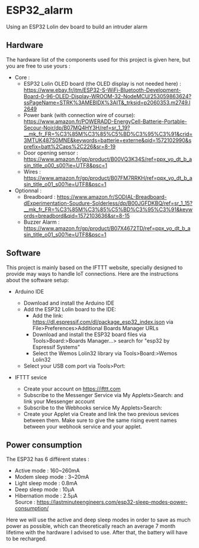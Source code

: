 # ESP32_alarm
Using an ESP32 Lolin dev board to build an intruder alarm

## Hardware  
The hardware list of the components used for this project is given here, but you are free to use yours :  
- Core :
  - ESP32 Lolin OLED board (the OLED display is not needed here) : https://www.ebay.fr/itm/ESP32-S-WiFi-Bluetooth-Development-Board-0-96-OLED-Display-WROOM-32-NodeMCU/253059863624?ssPageName=STRK%3AMEBIDX%3AIT&_trksid=p2060353.m2749.l2649
  - Power bank (with connection wire of course): https://www.amazon.fr/POWERADD-EnergyCell-Batterie-Portable-Secour-Noir/dp/B07MQ4HY3H/ref=sr_1_19?__mk_fr_FR=%C3%85M%C3%85%C5%BD%C3%95%C3%91&crid=3MTUK487S0MNE&keywords=batterie+externe&qid=1572102990&sprefix=batt%2Caps%2C226&sr=8-19
  - Door opening sensor : https://www.amazon.fr/gp/product/B00VQ3K34S/ref=ppx_yo_dt_b_asin_title_o00_s00?ie=UTF8&psc=1
  - Wires : https://www.amazon.fr/gp/product/B07FM7RRKH/ref=ppx_yo_dt_b_asin_title_o01_s00?ie=UTF8&psc=1
- Optionnal :
  - Breadboard : https://www.amazon.fr/SODIAL-Breadboard-dExperimentation-Soudure-Solderless/dp/B00JGFDKBQ/ref=sr_1_15?__mk_fr_FR=%C3%85M%C3%85%C5%BD%C3%95%C3%91&keywords=breadbord&qid=1572103636&sr=8-15
  - Buzzer Alarm : https://www.amazon.fr/gp/product/B07X4672TD/ref=ppx_yo_dt_b_asin_title_o01_s00?ie=UTF8&psc=1

## Software
This project is mainly based on the IFTTT website, specially designed to provide may ways to handle IoT connections. Here are the instructions about the software setup:

- Arduino IDE
  - Download and install the Arduino IDE
  - Add the ESP32 Lolin board to the IDE:
    - Add the link: https://dl.espressif.com/dl/package_esp32_index.json via File>Preferences>Additional Boards Manager URLs
    - Download and install the ESP32 board files via Tools>Board:>Boards Manager...> search for "esp32 by Espressif Systems"
    - Select the Wemos Lolin32 library via Tools>Board:>Wemos Lolin32
  - Select your USB com port via Tools>Port:

- IFTTT sevice
  - Create your account on https://ifttt.com
  - Subscribe to the Messenger Service via My Applets>Search: and link your Messenger account
  - Subscribe to the Webhooks service My Applets>Search:
  - Create your Applet via Create and link the two previous sevices between them. Make sure to give the same rising event names between your webhook service and your applet.

## Power consumption

The ESP32 has 6 différent states :
- Active mode : 160~260mA
- Modem sleep mode : 3~20mA
- Light sleep mode : 0.8mA
- Deep sleep mode : 10µA
- Hibernation mode : 2.5µA\
Source : https://lastminuteengineers.com/esp32-sleep-modes-power-consumption/

Here we will use the active and deep sleep modes in order to save as much power as possible, which can theoretically reach an average 7 month lifetime with the hardware I advised to use. After that, the battery will have to be recharged.

